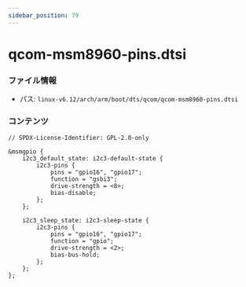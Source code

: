 ```yaml
---
sidebar_position: 79
---
```

# qcom-msm8960-pins.dtsi

### ファイル情報

- パス: `linux-v6.12/arch/arm/boot/dts/qcom/qcom-msm8960-pins.dtsi`

### コンテンツ

```dtsi
// SPDX-License-Identifier: GPL-2.0-only

&msmgpio {
	i2c3_default_state: i2c3-default-state {
		i2c3-pins {
			pins = "gpio16", "gpio17";
			function = "gsbi3";
			drive-strength = <8>;
			bias-disable;
		};
	};

	i2c3_sleep_state: i2c3-sleep-state {
		i2c3-pins {
			pins = "gpio16", "gpio17";
			function = "gpio";
			drive-strength = <2>;
			bias-bus-hold;
		};
	};
};

```
